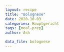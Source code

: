 ```yaml
---
layout: recipe
title: "Bolognese"
date: 2020-10-03
categories: Hauptgericht
tags: [meal-prep]
author: Ash

data_file: bolognese
---
```

